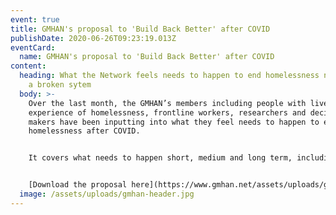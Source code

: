 ```yaml
---
event: true
title: GMHAN's proposal to 'Build Back Better' after COVID
publishDate: 2020-06-26T09:23:19.013Z
eventCard:
  name: GMHAN's proposal to 'Build Back Better' after COVID
content:
  heading: What the Network feels needs to happen to end homelessness not rebuild
    a broken sytem
  body: >-
    Over the last month, the GMHAN’s members including people with lived
    experience of homelessness, frontline workers, researchers and decision
    makers have been inputting into what they feel needs to happen to end
    homelessness after COVID. 


    It covers what needs to happen short, medium and long term, including national policy asks and actions at Local and Combined Authority levels. We are now asking everyone with a stake in making this happen to raise and discuss in your own fields and forums or share on your own platforms. Our next full Network event is taking place on [September 9th](https://www.gmhan.net/news-and-events/full-network-meeting-september/) where we will be reviewing progress and would warmly welcome your input into the review we conduct then.


    [Download the proposal here](https://www.gmhan.net/assets/uploads/gmhan-building-back-better-proposal.pdf), and if you have any comments, feedback, or actions you can do to contribute, contact [gmhan@streetsupport.net](mailto:gmhan@streetsupport.net).
  image: /assets/uploads/gmhan-header.jpg
---
```

